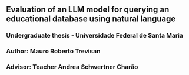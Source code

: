 ## Evaluation of an LLM model for querying an educational database using natural language

### Undergraduate thesis - Universidade Federal de Santa Maria
### Author: Mauro Roberto Trevisan
### Advisor: Teacher Andrea Schwertner Charão

